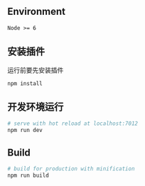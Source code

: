 ## Environment

`Node >= 6`

## 安装插件
运行前要先安装插件

```shell
npm install
```

## 开发环境运行

``` bash
# serve with hot reload at localhost:7012
npm run dev
```

## Build

``` bash
# build for production with minification
npm run build
```